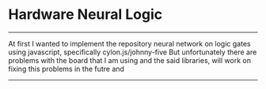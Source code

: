 # Hardware Neural Logic

--------

At first I wanted to implement the repository neural network on logic gates using javascript, specifically cylon.js/johnny-five
But unfortunately there are problems with the board that I am using and the said libraries, will work on fixing this problems in the futre and

---------
